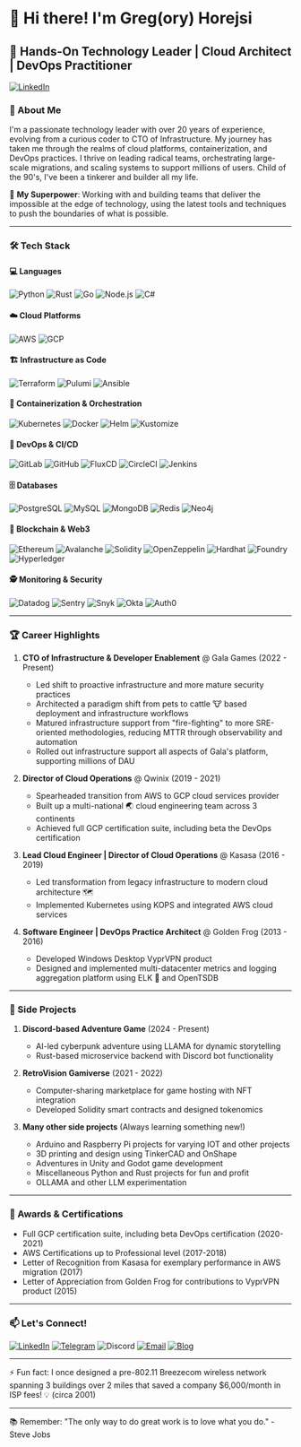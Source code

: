 # 👋 Hi there! I'm Greg(ory) Horejsi

## 🚀 Hands-On Technology Leader | Cloud Architect | DevOps Practitioner

[![LinkedIn](https://img.shields.io/badge/LinkedIn-0077B5?style=flat-square&logo=linkedin&logoColor=white)](https://www.linkedin.com/in/greghorejsi/)

### 🧠 About Me

I'm a passionate technology leader with over 20 years of experience, evolving from a curious coder to CTO of Infrastructure. My journey has taken me through the realms of cloud platforms, containerization, and DevOps practices. I thrive on leading radical teams, orchestrating large-scale migrations, and scaling systems to support millions of users. Child of the 90's, I've been a tinkerer and builder all my life.

🌟 **My Superpower**: Working with and building teams that deliver the impossible at the edge of technology, using the latest tools and techniques to push the boundaries of what is possible.

---

### 🛠️ Tech Stack

#### 💻 Languages
![Python](https://img.shields.io/badge/-Python-3776AB?style=flat-square&logo=Python&logoColor=white)
![Rust](https://img.shields.io/badge/-Rust-000000?style=flat-square&logo=Rust&logoColor=white)
![Go](https://img.shields.io/badge/-Go-00ADD8?style=flat-square&logo=Go&logoColor=white)
![Node.js](https://img.shields.io/badge/-Node.js-339933?style=flat-square&logo=Node.js&logoColor=white)
![C#](https://img.shields.io/badge/-C%23-239120?style=flat-square&logo=c-sharp&logoColor=white)

#### ☁️ Cloud Platforms
![AWS](https://img.shields.io/badge/-AWS-232F3E?style=flat-square&logo=Amazon-AWS&logoColor=white)
![GCP](https://img.shields.io/badge/-GCP-4285F4?style=flat-square&logo=Google-Cloud&logoColor=white)

#### 🏗️ Infrastructure as Code
![Terraform](https://img.shields.io/badge/-Terraform-623CE4?style=flat-square&logo=Terraform&logoColor=white)
![Pulumi](https://img.shields.io/badge/-Pulumi-8A3391?style=flat-square&logo=Pulumi&logoColor=white)
![Ansible](https://img.shields.io/badge/-Ansible-EE0000?style=flat-square&logo=Ansible&logoColor=white)

#### 🐳 Containerization & Orchestration
![Kubernetes](https://img.shields.io/badge/-Kubernetes-326CE5?style=flat-square&logo=Kubernetes&logoColor=white)
![Docker](https://img.shields.io/badge/-Docker-2496ED?style=flat-square&logo=Docker&logoColor=white)
![Helm](https://img.shields.io/badge/-Helm-326CE5?style=flat-square&logo=Helm&logoColor=white)
![Kustomize](https://img.shields.io/badge/-Kustomize-326CE5?style=flat-square&logo=Kustomize&logoColor=white)

#### 🚀 DevOps & CI/CD
![GitLab](https://img.shields.io/badge/-GitLab-FCA121?style=flat-square&logo=GitLab&logoColor=white)
![GitHub](https://img.shields.io/badge/-GitHub-2088FF?style=flat-square&logo=GitHub&logoColor=white)
![FluxCD](https://img.shields.io/badge/-FluxCD-404D59?style=flat-square&logo=Flux&logoColor=white)
![CircleCI](https://img.shields.io/badge/-CircleCI-343434?style=flat-square&logo=CircleCI&logoColor=white)
![Jenkins](https://img.shields.io/badge/-Jenkins-D24939?style=flat-square&logo=Jenkins&logoColor=white)
#### 🗄️ Databases
![PostgreSQL](https://img.shields.io/badge/-PostgreSQL-336791?style=flat-square&logo=PostgreSQL&logoColor=white)
![MySQL](https://img.shields.io/badge/-MySQL-4479A1?style=flat-square&logo=MySQL&logoColor=white)
![MongoDB](https://img.shields.io/badge/-MongoDB-47A248?style=flat-square&logo=MongoDB&logoColor=white)
![Redis](https://img.shields.io/badge/-Redis-DC382D?style=flat-square&logo=Redis&logoColor=white)
![Neo4j](https://img.shields.io/badge/-Neo4j-008CC1?style=flat-square&logo=Neo4j&logoColor=white)

#### 🔗 Blockchain & Web3
![Ethereum](https://img.shields.io/badge/-Ethereum-3C3C3D?style=flat-square&logo=Ethereum&logoColor=white)
![Avalanche](https://img.shields.io/badge/-Avalanche-e84142?style=flat-square&logo=Avalanche&logoColor=white)
![Solidity](https://img.shields.io/badge/-Solidity-3C3C3D?style=flat-square&logo=Solidity&logoColor=white)
![OpenZeppelin](https://img.shields.io/badge/-OpenZeppelin-4E56ED?style=flat-square&logo=OpenZeppelin&logoColor=white)
![Hardhat](https://img.shields.io/badge/-Hardhat-e84142?style=flat-square&logo=Hardhat&logoColor=white)
![Foundry](https://img.shields.io/badge/-Foundry-000000?style=flat-square&logo=Foundry&logoColor=white)
![Hyperledger](https://img.shields.io/badge/-Hyperledger-2F3134?style=flat-square&logo=Hyperledger&logoColor=white)

#### 🕵️ Monitoring & Security
![Datadog](https://img.shields.io/badge/-Datadog-00C7B7?style=flat-square&logo=Datadog&logoColor=white)
![Sentry](https://img.shields.io/badge/-Sentry-362D59?style=flat-square&logo=Sentry&logoColor=white)
![Snyk](https://img.shields.io/badge/-Snyk-4C4A73?style=flat-square&logo=Snyk&logoColor=white)
![Okta](https://img.shields.io/badge/-Okta-000000?style=flat-square&logo=Okta&logoColor=white)
![Auth0](https://img.shields.io/badge/-Auth0-000000?style=flat-square&logo=Auth0&logoColor=white)

---

### 🏆 Career Highlights

1. **CTO of Infrastructure & Developer Enablement** @ Gala Games (2022 - Present)
   - Led shift to proactive infrastructure and more mature security practices
   - Architected a paradigm shift from pets to cattle 🐮 based deployment and infrastructure workflows
   - Matured infrastructure support from "fire-fighting" to more SRE-oriented methodologies, reducing MTTR through observability and automation
   - Rolled out infrastructure support all aspects of Gala's platform, supporting millions of DAU

2. **Director of Cloud Operations** @ Qwinix (2019 - 2021)
   - Spearheaded transition from AWS to GCP cloud services provider
   - Built up a multi-national 🌏 cloud engineering team across 3 continents
   - Achieved full GCP certification suite, including beta the DevOps certification

3. **Lead Cloud Engineer | Director of Cloud Operations** @ Kasasa (2016 - 2019)
   - Led transformation from legacy infrastructure to modern cloud architecture 🗺️
   - Implemented Kubernetes using KOPS and integrated AWS cloud services

4. **Software Engineer | DevOps Practice Architect** @ Golden Frog (2013 - 2016)
   - Developed Windows Desktop VyprVPN product
   - Designed and implemented multi-datacenter metrics and logging aggregation platform using ELK 🦌 and OpenTSDB

---

### 🎨 Side Projects

1. **Discord-based Adventure Game** (2024 - Present)
   - AI-led cyberpunk adventure using LLAMA for dynamic storytelling
   - Rust-based microservice backend with Discord bot functionality

2. **RetroVision Gamiverse** (2021 - 2022)
   - Computer-sharing marketplace for game hosting with NFT integration
   - Developed Solidity smart contracts and designed tokenomics

3. **Many other side projects** (Always learning something new!)
   - Arduino and Raspberry Pi projects for varying IOT and other projects
   - 3D printing and design using TinkerCAD and OnShape
   - Adventures in Unity and Godot game development
   - Miscellaneous Python and Rust projects for fun and profit
   - OLLAMA and other LLM experimentation

---

### 🏅 Awards & Certifications

- Full GCP certification suite, including beta DevOps certification (2020-2021)
- AWS Certifications up to Professional level (2017-2018)
- Letter of Recognition from Kasasa for exemplary performance in AWS migration (2017)
- Letter of Appreciation from Golden Frog for contributions to VyprVPN product (2015)

---

### 📫 Let's Connect!

[![LinkedIn](https://img.shields.io/badge/-LinkedIn-0077B5?style=flat-square&logo=LinkedIn&logoColor=white)](https://www.linkedin.com/in/greghorejsi/)
[![Telegram](https://img.shields.io/badge/-Telegram-2CA5E0?style=flat-square&logo=Telegram&logoColor=white)](https://t.me/bitflipped)
![Discord](https://img.shields.io/badge/-Discord-5865F2?style=flat-square&logo=Discord&logoColor=white)
[![Email](https://img.shields.io/badge/-Email-D14836?style=flat-square&logo=Gmail&logoColor=white)](mailto:automated_renegade454@simplelogin.com)
[![Blog](https://img.shields.io/badge/-Blog-333333?style=flat-square&logo=Hugo&logoColor=white)](https://bitflipped.dev/)

---

⚡ Fun fact: I once designed a pre-802.11 Breezecom wireless network spanning 3 buildings over 2 miles that saved a company $6,000/month in ISP fees! 💡 (circa 2001)

---

📚 Remember: "The only way to do great work is to love what you do." - Steve Jobs
